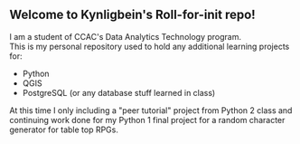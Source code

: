 ## Welcome to Kynligbein's Roll-for-init repo!

I am a student of CCAC's Data Analytics Technology program.  
This is my personal repository used to hold any additional learning projects for:
- Python
- QGIS
- PostgreSQL (or any database stuff learned in class)

At this time I only including a "peer tutorial" project from Python 2 class and continuing work done for my Python 1 final project for a random character generator for table top RPGs.